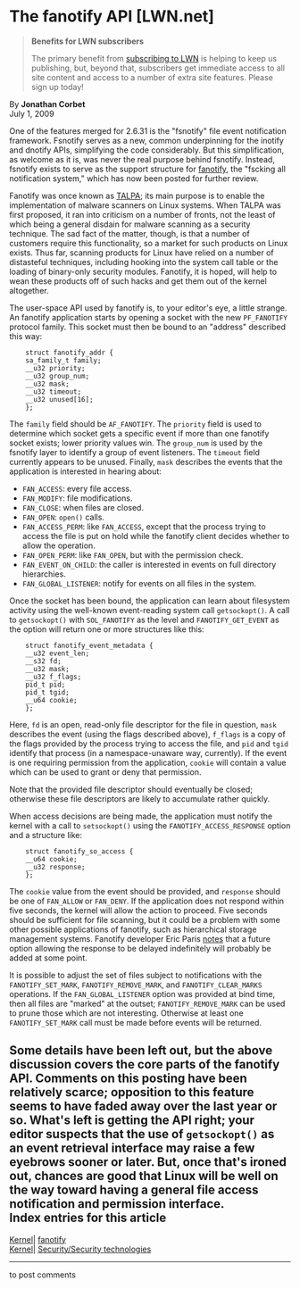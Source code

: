# The fanotify API [LWN.net]

> **Benefits for LWN subscribers**
> 
> The primary benefit from [subscribing to LWN](/Promo/nst-nag5/subscribe) is helping to keep us publishing, but, beyond that, subscribers get immediate access to all site content and access to a number of extra site features. Please sign up today! 

By **Jonathan Corbet**  
July 1, 2009 

One of the features merged for 2.6.31 is the "fsnotify" file event notification framework. Fsnotify serves as a new, common underpinning for the inotify and dnotify APIs, simplifying the code considerably. But this simplification, as welcome as it is, was never the real purpose behind fsnotify. Instead, fsnotify exists to serve as the support structure for [fanotify](http://lwn.net/Articles/339253/), the "fscking all notification system," which has now been posted for further review. 

Fanotify was once known as [TALPA](http://lwn.net/Articles/292872/); its main purpose is to enable the implementation of malware scanners on Linux systems. When TALPA was first proposed, it ran into criticism on a number of fronts, not the least of which being a general disdain for malware scanning as a security technique. The sad fact of the matter, though, is that a number of customers require this functionality, so a market for such products on Linux exists. Thus far, scanning products for Linux have relied on a number of distasteful techniques, including hooking into the system call table or the loading of binary-only security modules. Fanotify, it is hoped, will help to wean these products off of such hacks and get them out of the kernel altogether. 

The user-space API used by fanotify is, to your editor's eye, a little strange. An fanotify application starts by opening a socket with the new `PF_FANOTIFY` protocol family. This socket must then be bound to an "address" described this way: 
    
    
        struct fanotify_addr {
    	sa_family_t family;
    	__u32 priority;
    	__u32 group_num;
    	__u32 mask;
    	__u32 timeout;
    	__u32 unused[16];
        };
    

The `family` field should be `AF_FANOTIFY`. The `priority` field is used to determine which socket gets a specific event if more than one fanotify socket exists; lower priority values win. The `group_num` is used by the fsnotify layer to identify a group of event listeners. The `timeout` field currently appears to be unused. Finally, `mask` describes the events that the application is interested in hearing about: 

  * `FAN_ACCESS`: every file access. 
  * `FAN_MODIFY`: file modifications. 
  * `FAN_CLOSE`: when files are closed. 
  * `FAN_OPEN`: `open()` calls. 
  * `FAN_ACCESS_PERM`: like `FAN_ACCESS`, except that the process trying to access the file is put on hold while the fanotify client decides whether to allow the operation. 
  * `FAN_OPEN_PERM`: like `FAN_OPEN`, but with the permission check. 
  * `FAN_EVENT_ON_CHILD`: the caller is interested in events on full directory hierarchies. 
  * `FAN_GLOBAL_LISTENER`: notify for events on all files in the system. 



Once the socket has been bound, the application can learn about filesystem activity using the well-known event-reading system call `getsockopt()`. A call to `getsockopt()` with `SOL_FANOTIFY` as the level and `FANOTIFY_GET_EVENT` as the option will return one or more structures like this: 
    
    
        struct fanotify_event_metadata {
    	__u32 event_len;
    	__s32 fd;
    	__u32 mask;
    	__u32 f_flags;
    	pid_t pid;
    	pid_t tgid;
    	__u64 cookie;
        };
    

Here, `fd` is an open, read-only file descriptor for the file in question, `mask` describes the event (using the flags described above), `f_flags` is a copy of the flags provided by the process trying to access the file, and `pid` and `tgid` identify that process (in a namespace-unaware way, currently). If the event is one requiring permission from the application, `cookie` will contain a value which can be used to grant or deny that permission. 

Note that the provided file descriptor should eventually be closed; otherwise these file descriptors are likely to accumulate rather quickly. 

When access decisions are being made, the application must notify the kernel with a call to `setsockopt()` using the `FANOTIFY_ACCESS_RESPONSE` option and a structure like: 
    
    
        struct fanotify_so_access {
    	__u64 cookie;
    	__u32 response;
        };
    

The `cookie` value from the event should be provided, and `response` should be one of `FAN_ALLOW` or `FAN_DENY`. If the application does not respond within five seconds, the kernel will allow the action to proceed. Five seconds should be sufficient for file scanning, but it could be a problem with some other possible applications of fanotify, such as hierarchical storage management systems. Fanotify developer Eric Paris [notes](/Articles/339413/) that a future option allowing the response to be delayed indefinitely will probably be added at some point. 

It is possible to adjust the set of files subject to notifications with the `FANOTIFY_SET_MARK`, `FANOTIFY_REMOVE_MARK`, and `FANOTIFY_CLEAR_MARKS` operations. If the `FAN_GLOBAL_LISTENER` option was provided at bind time, then all files are "marked" at the outset; `FANOTIFY_REMOVE_MARK` can be used to prune those which are not interesting. Otherwise at least one `FANOTIFY_SET_MARK` call must be made before events will be returned. 

Some details have been left out, but the above discussion covers the core parts of the fanotify API. Comments on this posting have been relatively scarce; opposition to this feature seems to have faded away over the last year or so. What's left is getting the API right; your editor suspects that the use of `getsockopt()` as an event retrieval interface may raise a few eyebrows sooner or later. But, once that's ironed out, chances are good that Linux will be well on the way toward having a general file access notification and permission interface.  
Index entries for this article  
---  
[Kernel](/Kernel/Index)| [fanotify](/Kernel/Index#fanotify)  
[Kernel](/Kernel/Index)| [Security/Security technologies](/Kernel/Index#Security-Security_technologies)  
  


* * *

to post comments 
